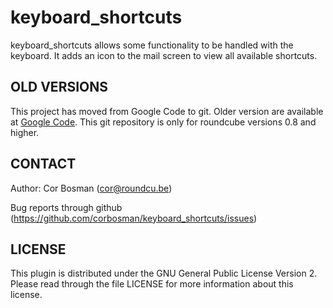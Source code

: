 keyboard_shortcuts
==================

keyboard_shortcuts allows some functionality to be handled with the keyboard. It adds an icon to the mail screen to view all available shortcuts. 

OLD VERSIONS
------------

This project has moved from Google Code to git. Older version are available at [Google Code](http://code.google.com/p/roundcube-plugins/downloads/list). This git repository is only for roundcube versions 0.8 and higher.

CONTACT
-------
Author:   Cor Bosman (cor@roundcu.be)

Bug reports through github (https://github.com/corbosman/keyboard_shortcuts/issues)

LICENSE
-------

This plugin is distributed under the GNU General Public License Version 2.
Please read through the file LICENSE for more information about this license.
